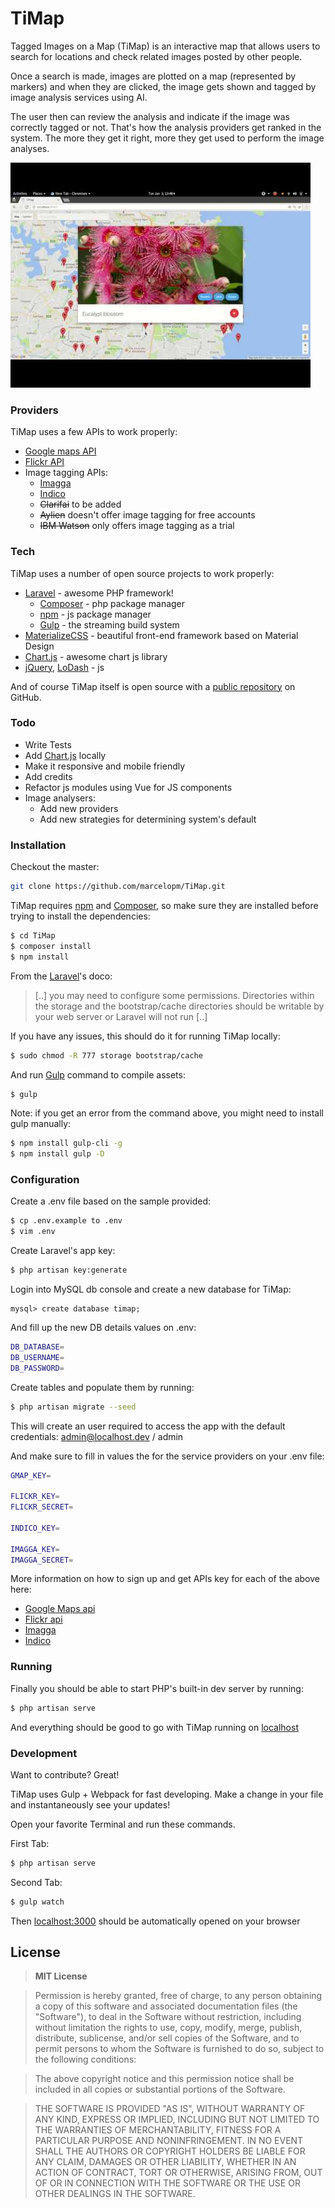 # TiMap

Tagged Images on a Map (TiMap) is an interactive map that allows users to search for locations and check related images posted by other people.

Once a search is made, images are plotted on a map (represented by markers) and when they are clicked, the image gets shown and tagged by image analysis services using AI.

The user then can review the analysis and indicate if the image was correctly tagged or not. That's how the analysis providers get ranked in the system. The more they get it right, more they get used to perform the image analyses.

[![Preview video](https://github.com/marcelopm/TiMap/blob/master/preview.jpg?raw=true)](https://youtu.be/H50SHoXgx3g)

### Providers

TiMap uses a few APIs to work properly:

* [Google maps API]
* [Flickr API]
* Image tagging APIs:
    * [Imagga]
    * [Indico]
    * ~~Clarifai~~ to be added
    * ~~Aylien~~ doesn't offer image tagging for free accounts
    * ~~IBM Watson~~ only offers image tagging as a trial

### Tech

TiMap uses a number of open source projects to work properly:

* [Laravel] - awesome PHP framework!
    * [Composer] - php package manager
    * [npm] - js package manager
    * [Gulp] - the streaming build system
* [MaterializeCSS] - beautiful front-end framework based on Material Design
* [Chart.js] - awesome chart js library
* [jQuery], [LoDash] - js

And of course TiMap itself is open source with a [public repository][timap] on GitHub.

### Todo

 - Write Tests
 - Add [Chart.js] locally
 - Make it responsive and mobile friendly
 - Add credits
 - Refactor js modules using Vue for JS components
 - Image analysers:
    - Add new providers
    - Add new strategies for determining system's default


### Installation

Checkout the master:

```sh
git clone https://github.com/marcelopm/TiMap.git
```

TiMap requires [npm] and [Composer], so make sure they are installed before trying to install the dependencies:

```sh
$ cd TiMap
$ composer install
$ npm install
```

From the [Laravel]'s doco:
> [..] you may need to configure some permissions. Directories within the  storage and the bootstrap/cache directories should be writable by your web server or Laravel will not run [..]

If you have any issues, this should do it for running TiMap locally:

```sh
$ sudo chmod -R 777 storage bootstrap/cache
```

And run [Gulp] command to compile assets:

```sh
$ gulp
```
Note: if you get an error from the command above, you might need to install gulp manually:

```sh
$ npm install gulp-cli -g
$ npm install gulp -D
```

### Configuration

Create a .env file based on the sample provided:

```sh
$ cp .env.example to .env
$ vim .env
```

Create Laravel's app key:

```sh
$ php artisan key:generate
```

Login into MySQL db console and create a new database for TiMap:

```mysql
mysql> create database timap;
```

And fill up the new DB details values on .env:
```sh
DB_DATABASE=
DB_USERNAME=
DB_PASSWORD=
```
Create tables and populate them by running:

```sh
$ php artisan migrate --seed
```

This will create an user required to access the app with the default credentials: admin@localhost.dev / admin


And make sure to fill in values the for the service providers on your .env file:

```sh
GMAP_KEY=

FLICKR_KEY=
FLICKR_SECRET=

INDICO_KEY=

IMAGGA_KEY=
IMAGGA_SECRET=
```

More information on how to sign up and get APIs key for each of the above here:
* [Google Maps api]
* [Flickr api]
* [Imagga]
* [Indico]

### Running

Finally you should be able to start PHP's built-in dev server by running:

```sh
$ php artisan serve
```

And everything should be good to go with TiMap running on [localhost]

### Development

Want to contribute? Great!

TiMap uses Gulp + Webpack for fast developing.
Make a change in your file and instantaneously see your updates!

Open your favorite Terminal and run these commands.

First Tab:
```sh
$ php artisan serve
```

Second Tab:
```sh
$ gulp watch
```

Then [localhost:3000] should be automatically opened on your browser

License
----

>**MIT License**

>Permission is hereby granted, free of charge, to any person obtaining a copy of this software and associated documentation files (the "Software"), to deal in the Software without restriction, including without limitation the rights to use, copy, modify, merge, publish, distribute, sublicense, and/or sell copies of the Software, and to permit persons to whom the Software is furnished to do so, subject to the following conditions:

>The above copyright notice and this permission notice shall be included in all copies or substantial portions of the Software.

>THE SOFTWARE IS PROVIDED "AS IS", WITHOUT WARRANTY OF ANY KIND, EXPRESS OR IMPLIED, INCLUDING BUT NOT LIMITED TO THE WARRANTIES OF MERCHANTABILITY, FITNESS FOR A PARTICULAR PURPOSE AND NONINFRINGEMENT. IN NO EVENT SHALL THE AUTHORS OR COPYRIGHT HOLDERS BE LIABLE FOR ANY CLAIM, DAMAGES OR OTHER LIABILITY, WHETHER IN AN ACTION OF CONTRACT, TORT OR OTHERWISE, ARISING FROM, OUT OF OR IN CONNECTION WITH THE SOFTWARE OR THE USE OR OTHER DEALINGS IN THE SOFTWARE.

[//]: # (These are reference links used in the body of this note and get stripped out when the markdown processor does its job. There is no need to format nicely because it shouldn't be seen. Thanks SO - http://stackoverflow.com/questions/4823468/store-comments-in-markdown-syntax)

[google maps api]: <https://developers.google.com/maps/>
[flickr api]: <https://www.flickr.com/services/api/>
[imagga]: <http://docs.imagga.com/>
[indico]: <https://indico.io/docs?php>
[localhost]: <http://localhost:8000>
[localhost:3000]: <http://localhost:3000>
[timap]: <https://github.com/marcelopm/TiMap>
[git-repo-url]: <https://github.com/marcelopm/TiMap.git>
[laravel]: <https://github.com/laravel/laravel>
[composer]: <https://github.com/composer/composer>
[npm]: <https://github.com/npm/npm>
[materializecss]: <https://github.com/Dogfalo/materialize>
[chart.js]: <https://github.com/chartjs>
[Lodash]: <https://github.com/lodash/lodash>
[jQuery]: <http://jquery.com>
[Gulp]: <http://gulpjs.com>

